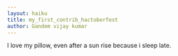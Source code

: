 ```yaml
---
layout: haiku
title: my_first_contrib_hactoberfest
author: Gandem vijay kumar
---
```

I love my pillow,
even after a sun rise
because i sleep late.
